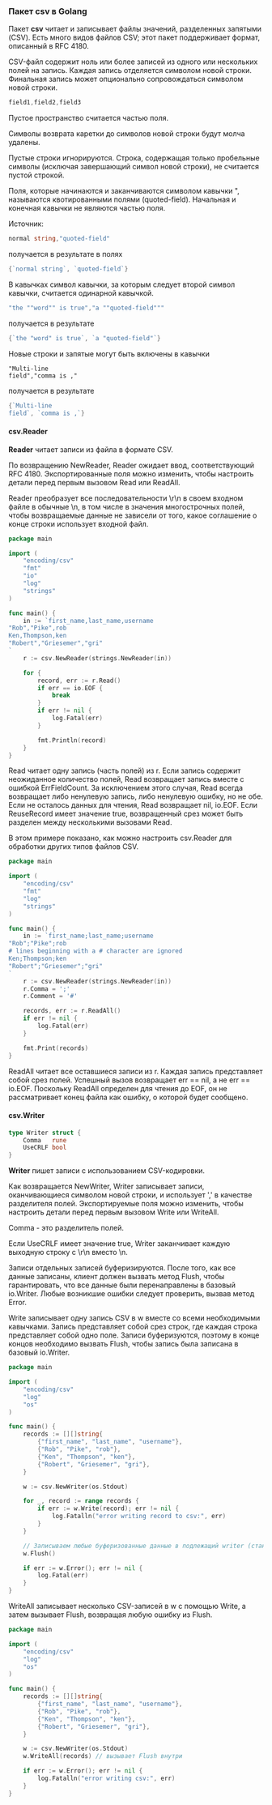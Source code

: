 ### Пакет csv в Golang

Пакет **csv** читает и записывает файлы значений, разделенных запятыми (CSV). Есть много видов файлов CSV; этот пакет поддерживает формат, описанный в RFC 4180.

CSV\-файл содержит ноль или более записей из одного или нескольких полей на запись. Каждая запись отделяется символом новой строки. Финальная запись может опционально сопровождаться символом новой строки.

```go
field1,field2,field3

```

Пустое пространство считается частью поля.

Символы возврата каретки до символов новой строки будут молча удалены.

Пустые строки игнорируются. Строка, содержащая только пробельные символы (исключая завершающий символ новой строки), не считается пустой строкой.

Поля, которые начинаются и заканчиваются символом кавычки ", называются квотированными полями (quoted\-field). Начальная и конечная кавычки не являются частью поля.

Источник:

```go
normal string,"quoted-field"

```

получается в результате в полях

```go
{`normal string`, `quoted-field`}

```

В кавычках символ кавычки, за которым следует второй символ кавычки, считается одинарной кавычкой.

```go
"the ""word"" is true","a ""quoted-field"""

```

получается в результате

```go
{`the "word" is true`, `a "quoted-field"`}

```

Новые строки и запятые могут быть включены в кавычки

```
"Multi-line
field","comma is ,"

```

получается в результате

```go
{`Multi-line
field`, `comma is ,`}

```

#### csv.Reader

**Reader** читает записи из файла в формате CSV.

По возвращению NewReader, Reader ожидает ввод, соответствующий RFC 4180. Экспортированные поля можно изменить, чтобы настроить детали перед первым вызовом Read или ReadAll.

Reader преобразует все последовательности \\r\\n в своем входном файле в обычные \\n, в том числе в значения многострочных полей, чтобы возвращаемые данные не зависели от того, какое соглашение о конце строки использует входной файл.

```go
package main

import (
    "encoding/csv"
    "fmt"
    "io"
    "log"
    "strings"
)

func main() {
    in := `first_name,last_name,username
"Rob","Pike",rob
Ken,Thompson,ken
"Robert","Griesemer","gri"
`
    r := csv.NewReader(strings.NewReader(in))

    for {
        record, err := r.Read()
        if err == io.EOF {
            break
        }
        if err != nil {
            log.Fatal(err)
        }

        fmt.Println(record)
    }
}

```

Read читает одну запись (часть полей) из r. Если запись содержит неожиданное количество полей, Read возвращает запись вместе с ошибкой ErrFieldCount. За исключением этого случая, Read всегда возвращает либо ненулевую запись, либо ненулевую ошибку, но не обе. Если не осталось данных для чтения, Read возвращает nil, io.EOF. Если ReuseRecord имеет значение true, возвращенный срез может быть разделен между несколькими вызовами Read.

В этом примере показано, как можно настроить csv.Reader для обработки других типов файлов CSV.

```go
package main

import (
    "encoding/csv"
    "fmt"
    "log"
    "strings"
)

func main() {
    in := `first_name;last_name;username
"Rob";"Pike";rob
# lines beginning with a # character are ignored
Ken;Thompson;ken
"Robert";"Griesemer";"gri"
`
    r := csv.NewReader(strings.NewReader(in))
    r.Comma = ';'
    r.Comment = '#'

    records, err := r.ReadAll()
    if err != nil {
        log.Fatal(err)
    }

    fmt.Print(records)
}

```

ReadAll читает все оставшиеся записи из r. Каждая запись представляет собой срез полей. Успешный вызов возвращает err == nil, а не err == io.EOF. Поскольку ReadAll определен для чтения до EOF, он не рассматривает конец файла как ошибку, о которой будет сообщено.

#### csv.Writer

```go
type Writer struct {
    Comma   rune
    UseCRLF bool
}

```

**Writer** пишет записи с использованием CSV\-кодировки.

Как возвращается NewWriter, Writer записывает записи, оканчивающиеся символом новой строки, и использует ',' в качестве разделителя полей. Экспортируемые поля можно изменить, чтобы настроить детали перед первым вызовом Write или WriteAll.

Comma \- это разделитель полей.

Если UseCRLF имеет значение true, Writer заканчивает каждую выходную строку с \\r\\n вместо \\n.

Записи отдельных записей буферизируются. После того, как все данные записаны, клиент должен вызвать метод Flush, чтобы гарантировать, что все данные были перенаправлены в базовый io.Writer. Любые возникшие ошибки следует проверить, вызвав метод Error.

Write записывает одну запись CSV в w вместе со всеми необходимыми кавычками. Запись представляет собой срез строк, где каждая строка представляет собой одно поле. Записи буферизуются, поэтому в конце концов необходимо вызвать Flush, чтобы запись была записана в базовый io.Writer.

```go
package main

import (
    "encoding/csv"
    "log"
    "os"
)

func main() {
    records := [][]string{
        {"first_name", "last_name", "username"},
        {"Rob", "Pike", "rob"},
        {"Ken", "Thompson", "ken"},
        {"Robert", "Griesemer", "gri"},
    }

    w := csv.NewWriter(os.Stdout)

    for _, record := range records {
        if err := w.Write(record); err != nil {
            log.Fatalln("error writing record to csv:", err)
        }
    }

    // Записываем любые буферизованные данные в подлежащий writer (стандартный вывод).
    w.Flush()

    if err := w.Error(); err != nil {
        log.Fatal(err)
    }
}

```

WriteAll записывает несколько CSV\-записей в w с помощью Write, а затем вызывает Flush, возвращая любую ошибку из Flush.

```go
package main

import (
    "encoding/csv"
    "log"
    "os"
)

func main() {
    records := [][]string{
        {"first_name", "last_name", "username"},
        {"Rob", "Pike", "rob"},
        {"Ken", "Thompson", "ken"},
        {"Robert", "Griesemer", "gri"},
    }

    w := csv.NewWriter(os.Stdout)
    w.WriteAll(records) // вызывает Flush внутри

    if err := w.Error(); err != nil {
        log.Fatalln("error writing csv:", err)
    }
}
```
